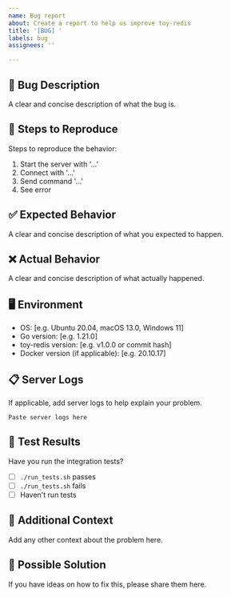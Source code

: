 ```yaml
---
name: Bug report
about: Create a report to help us improve toy-redis
title: '[BUG] '
labels: bug
assignees: ''

---
```


## 🐛 Bug Description
A clear and concise description of what the bug is.

## 🔄 Steps to Reproduce
Steps to reproduce the behavior:
1. Start the server with '...'
2. Connect with '...'
3. Send command '...'
4. See error

## ✅ Expected Behavior
A clear and concise description of what you expected to happen.

## ❌ Actual Behavior
A clear and concise description of what actually happened.

## 🖥️ Environment
- OS: [e.g. Ubuntu 20.04, macOS 13.0, Windows 11]
- Go version: [e.g. 1.21.0]
- toy-redis version: [e.g. v1.0.0 or commit hash]
- Docker version (if applicable): [e.g. 20.10.17]

## 📋 Server Logs
If applicable, add server logs to help explain your problem.

```
Paste server logs here
```

## 🧪 Test Results
Have you run the integration tests?
- [ ] `./run_tests.sh` passes
- [ ] `./run_tests.sh` fails
- [ ] Haven't run tests

## 📎 Additional Context
Add any other context about the problem here.

## 🔧 Possible Solution
If you have ideas on how to fix this, please share them here.

